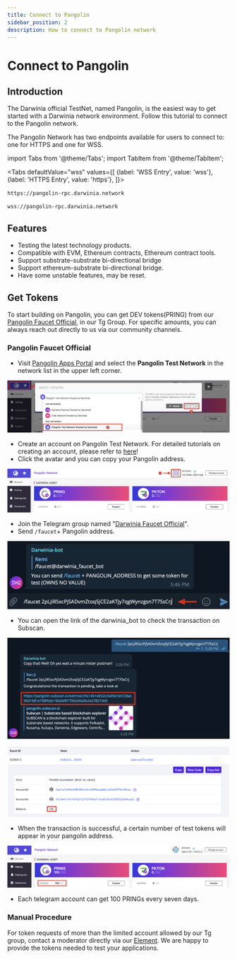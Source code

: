 ```yaml
---
title: Connect to Pangolin
sidebar_position: 2
description: How to connect to Pangolin network
---
```


# Connect to Pangolin

## Introduction

The Darwinia official TestNet, named Pangolin, is the easiest way to get started with a Darwinia network environment. Follow this tutorial to connect to the Pangolin network.

The Pangolin Network has two endpoints available for users to connect to: one for HTTPS and one for WSS.

import Tabs from '@theme/Tabs';
import TabItem from '@theme/TabItem';

<Tabs
  defaultValue="wss"
  values={[
    {label: 'WSS Entry', value: 'wss'},
    {label: 'HTTPS Entry', value: 'https'},
  ]}>

  <TabItem value="https">

```
https://pangolin-rpc.darwinia.network
```

  </TabItem>
  <TabItem value="wss">

```
wss://pangolin-rpc.darwinia.network
```

   </TabItem>
</Tabs>

## Features

- Testing the latest technology products.
- Compatible with EVM, Ethereum contracts, Ethereum contract tools.
- Support substrate-substrate bi-directional bridge
- Support ethereum-substrate bi-directional bridge.
- Have some unstable features, may be reset.

## Get Tokens

To start building on Pangolin, you can get DEV tokens(PRING) from our [Pangolin Faucet Official](https://t.me/darwiniafaucet_official), in our Tg Group. For specific amounts, you can always reach out directly to us via our community channels.

### Pangolin Faucet Official

- Visit [Pangolin Apps Portal](https://apps.darwinia.network/#/account) and select the **Pangolin Test Network** in the network list in the upper left corner.

![01](../../assets/crab-smart-chain/get-started/connect-pangolin-01.png)

- Create an account on Pangolin Test Network. For detailed tutorials on creating an account, please refer to [here](https://docs.crab.network/crab-tut-create-account)!
- Click the avatar and you can copy your Pangolin address.

![02](../../assets/crab-smart-chain/get-started/connect-pangolin-02.png)

- Join the Telegram group named "[Darwinia Faucet Official](https://t.me/darwiniafaucet_official)".
- Send `/faucet`+ Pangolin address.

![03](../../assets/crab-smart-chain/get-started/connect-pangolin-03.png)

- You can open the link of the darwinia_bot to check the transaction on Subscan.

![04](../../assets/crab-smart-chain/get-started/connect-pangolin-04.png)

![05](../../assets/crab-smart-chain/get-started/connect-pangolin-05.png)

- When the transaction is successful, a certain number of test tokens will appear in your pangolin address.

![06](../../assets/crab-smart-chain/get-started/connect-pangolin-06.png)

- Each telegram account can get 100 PRINGs every seven days.

### Manual Procedure

For token requests of more than the limited account allowed by our Tg group, contact a moderator directly via our [Element](https://app.element.io/?pk_vid=6961ca0f7c45f8bf16052310122d2437#/room/#darwinia:matrix.org). We are happy to provide the tokens needed to test your applications.
